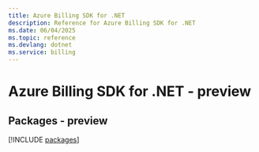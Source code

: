 ```yaml
---
title: Azure Billing SDK for .NET
description: Reference for Azure Billing SDK for .NET
ms.date: 06/04/2025
ms.topic: reference
ms.devlang: dotnet
ms.service: billing
---
```

# Azure Billing SDK for .NET - preview
## Packages - preview
[!INCLUDE [packages](billing-index.md)]